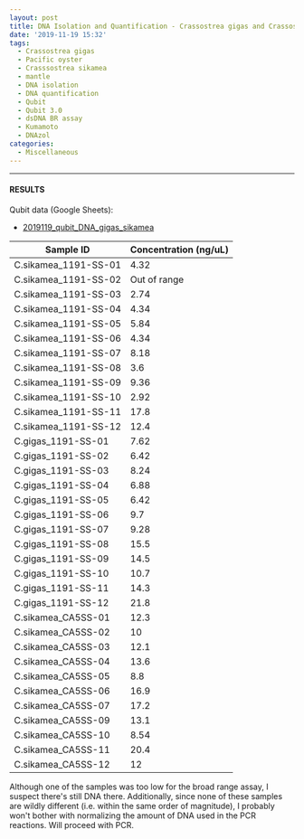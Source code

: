 ```yaml
---
layout: post
title: DNA Isolation and Quantification - Crassostrea gigas and Crassostrea sikamea Mantle Tissue from Marinelli Shellfish Company
date: '2019-11-19 15:32'
tags:
  - Crassostrea gigas
  - Pacific oyster
  - Crasssostrea sikamea
  - mantle
  - DNA isolation
  - DNA quantification
  - Qubit
  - Qubit 3.0
  - dsDNA BR assay
  - Kumamoto
  - DNAzol
categories:
  - Miscellaneous
---
```




---

#### RESULTS

Qubit data (Google Sheets):

- [2019119_qubit_DNA_gigas_sikamea](https://docs.google.com/spreadsheets/d/1fOUHU71mgbDSrg76a3TXAzRFLRlRSXf6y-dd1Vika0I/edit?usp=sharing)


| Sample ID            | Concentration (ng/uL) |
|----------------------|-----------------------|
| C.sikamea_1191-SS-01 | 4.32                  |
| C.sikamea_1191-SS-02 | Out of range          |
| C.sikamea_1191-SS-03 | 2.74                  |
| C.sikamea_1191-SS-04 | 4.34                  |
| C.sikamea_1191-SS-05 | 5.84                  |
| C.sikamea_1191-SS-06 | 4.34                  |
| C.sikamea_1191-SS-07 | 8.18                  |
| C.sikamea_1191-SS-08 | 3.6                   |
| C.sikamea_1191-SS-09 | 9.36                  |
| C.sikamea_1191-SS-10 | 2.92                  |
| C.sikamea_1191-SS-11 | 17.8                  |
| C.sikamea_1191-SS-12 | 12.4                  |
| C.gigas_1191-SS-01   | 7.62                  |
| C.gigas_1191-SS-02   | 6.42                  |
| C.gigas_1191-SS-03   | 8.24                  |
| C.gigas_1191-SS-04   | 6.88                  |
| C.gigas_1191-SS-05   | 6.42                  |
| C.gigas_1191-SS-06   | 9.7                   |
| C.gigas_1191-SS-07   | 9.28                  |
| C.gigas_1191-SS-08   | 15.5                  |
| C.gigas_1191-SS-09   | 14.5                  |
| C.gigas_1191-SS-10   | 10.7                  |
| C.gigas_1191-SS-11   | 14.3                  |
| C.gigas_1191-SS-12   | 21.8                  |
| C.sikamea_CA5SS-01   | 12.3                  |
| C.sikamea_CA5SS-02   | 10                    |
| C.sikamea_CA5SS-03   | 12.1                  |
| C.sikamea_CA5SS-04   | 13.6                  |
| C.sikamea_CA5SS-05   | 8.8                   |
| C.sikamea_CA5SS-06   | 16.9                  |
| C.sikamea_CA5SS-07   | 17.2                  |
| C.sikamea_CA5SS-09   | 13.1                  |
| C.sikamea_CA5SS-10   | 8.54                  |
| C.sikamea_CA5SS-11   | 20.4                  |
| C.sikamea_CA5SS-12   | 12                    |

Although one of the samples was too low for the broad range assay, I suspect there's still DNA there. Additionally, since none of these samples are wildly different (i.e. within the same order of magnitude), I probably won't bother with normalizing the amount of DNA used in the PCR reactions. Will proceed with PCR.
